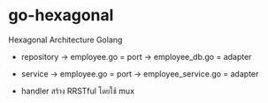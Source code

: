 # go-hexagonal
Hexagonal Architecture Golang

- repository
    -> employee.go    = port
    -> employee_db.go = adapter

- service
    -> employee.go          = port
    -> employee_service.go  = adapter

- handler
    สร้าง RRSTful โดยใช้ mux
